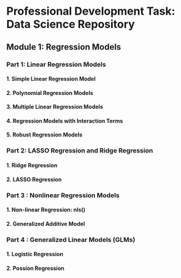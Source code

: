 # Professional Development Task: Data Science Repository
## Module 1: Regression Models
### Part 1: Linear Regression Models
#### 1. Simple Linear Regression Model
#### 2. Polynomial Regression Models
#### 3. Multiple Linear Regression Models
#### 4. Regression Models with Interaction Terms
#### 5. Robust Regression Models

### Part 2: LASSO Regression and Ridge Regression
#### 1. Ridge Regression
#### 2. LASSO Regression

### Part 3 : Nonlinear Regression Models
#### 1. Non-linear Regression: nls()
#### 2. Generalized Additive Model

### Part 4 : Generalized Linear Models (GLMs)
#### 1. Logistic Regression
#### 2. Possion Regression
